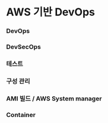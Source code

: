 # AWS 기반  DevOps
### DevOps
### DevSecOps
###
### 테스트
### 구성 관리
### AMI 빌드 / AWS System manager
### Container
### 
